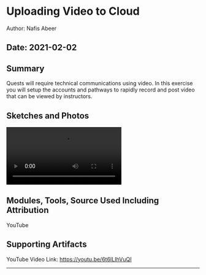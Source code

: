 #  Uploading Video to Cloud

Author: Nafis Abeer

Date: 2021-02-02
-----

## Summary
Quests will require technical communications using video. In this exercise you will setup the accounts and pathways to rapidly record and post video that can be viewed by instructors.


## Sketches and Photos
![Video](./images/Youtube_video.MOV)

## Modules, Tools, Source Used Including Attribution
YouTube

## Supporting Artifacts
YouTube Video Link: https://youtu.be/6t6ILIhVuQI

-----
